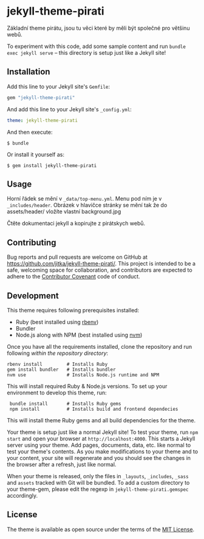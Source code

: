 # jekyll-theme-pirati

Základní theme pirátu, jsou tu věci které by měli být společné pro většinu webů.

To experiment with this code, add some sample content and run `bundle exec jekyll serve` – this directory is setup just like a Jekyll site!


## Installation

Add this line to your Jekyll site's `Gemfile`:

```ruby
gem "jekyll-theme-pirati"
```

And add this line to your Jekyll site's `_config.yml`:

```yaml
theme: jekyll-theme-pirati
```

And then execute:

    $ bundle

Or install it yourself as:

    $ gem install jekyll-theme-pirati

## Usage

Horní řádek se mění v `_data/top-menu.yml`.
Menu pod ním je v `_includes/header`.
Obrázek v hlavičce stránky se mění tak že do assets/header/ vložíte vlastní background.jpg

Čtěte dokumentaci jekyll a kopirujte z pirátskych webů.

## Contributing

Bug reports and pull requests are welcome on GitHub at https://github.com/jitka/jekyll-theme-pirati/. This project is intended to be a safe, welcoming space for collaboration, and contributors are expected to adhere to the [Contributor Covenant](http://contributor-covenant.org) code of conduct.

## Development

This theme requires following prerequisites installed:

* Ruby (best installed using [rbenv](https://github.com/rbenv/rbenv))
* Bundler
* Node.js along with NPM (best installed using [nvm](https://github.com/creationix/nvm))

Once you have all the requirements installed, clone the repository and run
following *within the repository directory*:

```
rbenv install         # Installs Ruby
gem install bundler   # Installs bundler
nvm use               # Installs Node.js runtime and NPM
```

This will install required Ruby & Node.js versions. To set up your environment
to develop this theme, run:

```
 bundle install       # Installs Ruby gems
 npm install          # Installs build and frontend dependecies
 ```

 This will install theme Ruby gems and all build dependencies for the theme.

Your theme is setup just like a normal Jekyll site! To test your theme, run `npm start` and open your browser at `http://localhost:4000`. This starts a Jekyll server using your theme. Add pages, documents, data, etc. like normal to test your theme's contents. As you make modifications to your theme and to your content, your site will regenerate and you should see the changes in the browser after a refresh, just like normal.

When your theme is released, only the files in `_layouts`, `_includes`, `_sass` and `assets` tracked with Git will be bundled.
To add a custom directory to your theme-gem, please edit the regexp in `jekyll-theme-pirati.gemspec` accordingly.

## License

The theme is available as open source under the terms of the [MIT License](https://opensource.org/licenses/MIT).

